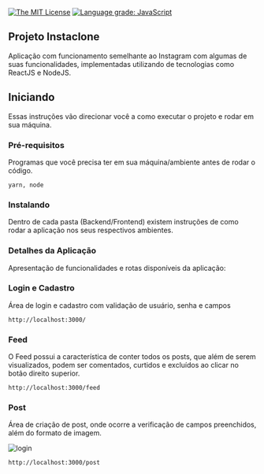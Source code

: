 [![The MIT License](https://img.shields.io/badge/license-MIT-orange.svg?style=flat-square)](http://opensource.org/licenses/MIT) [![Language grade: JavaScript](https://img.shields.io/lgtm/grade/javascript/g/jvictorfarias/instaclone-challenge.svg?logo=lgtm&logoWidth=18)](https://lgtm.com/projects/g/jvictorfarias/instaclone-challenge/context:javascript)

## Projeto Instaclone

Aplicação com funcionamento semelhante ao Instagram com algumas de suas funcionalidades, implementadas utilizando de tecnologias como ReactJS e NodeJS.

## Iniciando

Essas instruções vão direcionar você a como executar o projeto e rodar em sua máquina.

### Pré-requisitos

Programas que você precisa ter em sua máquina/ambiente antes de rodar o código.

```
yarn, node
```

### Instalando

Dentro de cada pasta (Backend/Frontend) existem instruções de como rodar a aplicação nos seus respectivos ambientes.

### Detalhes da Aplicação

Apresentação de funcionalidades e rotas disponíveis da aplicação:

### Login e Cadastro

Área de login e cadastro com validação de usuário, senha e campos

```
http://localhost:3000/
```

### Feed

O Feed possui a característica de conter todos os posts, que além de serem visualizados, podem ser comentados, curtidos e excluídos ao clicar no botão direito superior.

```
http://localhost:3000/feed
```

### Post

Área de criação de post, onde ocorre a verificação de campos preenchidos, além do formato de imagem.

![login](https://imgur.com/RXtSMTF)

```
http://localhost:3000/post
```
